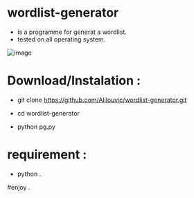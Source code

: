 # wordlist-generator

- is a programme for generat a wordlist.
- tested on all operating system.


![image](https://user-images.githubusercontent.com/50306623/85086844-bc161100-b1d3-11ea-9534-631e25b903e1.png)


# Download/Instalation :

- git clone https://github.com/Alilouvic/wordlist-generator.git

- cd wordlist-generator

- python pg.py

# requirement :

- python .

#enjoy .
